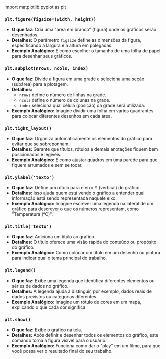import matplotlib.pyplot as plt

### `plt.figure(figsize=(width, height))`
- **O que faz:** Cria uma "área em branco" (figura) onde os gráficos serão desenhados.
- **Detalhes:** O parâmetro `figsize` define as dimensões da figura, especificando a largura e a altura em polegadas.  
- **Exemplo Analógico:** É como escolher o tamanho de uma folha de papel para desenhar seus gráficos.

### `plt.subplot(nrows, ncols, index)`
- **O que faz:** Divide a figura em uma grade e seleciona uma seção (subárea) para a plotagem.
- **Detalhes:** 
  - `nrows` define o número de linhas na grade.
  - `ncols` define o número de colunas na grade.
  - `index` seleciona qual célula (posição) da grade será utilizada.
- **Exemplo Analógico:** Imagine dividir uma folha em vários quadrantes para colocar diferentes desenhos em cada área.

### `plt.tight_layout()`
- **O que faz:** Organiza automaticamente os elementos do gráfico para evitar que se sobreponham.
- **Detalhes:** Garante que títulos, rótulos e demais anotações fiquem bem posicionados e legíveis.
- **Exemplo Analógico:** É como ajustar quadros em uma parede para que fiquem arrumados e sem se tocar.

### `plt.ylabel('texto')`
- **O que faz:** Define um rótulo para o eixo Y (vertical) do gráfico.
- **Detalhes:** Isso ajuda quem está vendo o gráfico a entender qual informação está sendo representada naquele eixo.
- **Exemplo Analógico:** Imagine escrever uma legenda na lateral de um gráfico para descrever o que os números representam, como "Temperatura (°C)".

### `plt.title('texto')`
- **O que faz:** Adiciona um título ao gráfico.
- **Detalhes:** O título oferece uma visão rápida do conteúdo ou propósito do gráfico.
- **Exemplo Analógico:** Como colocar um título em um desenho ou pintura para indicar qual o tema principal do trabalho.

### `plt.legend()`
- **O que faz:** Exibe uma legenda que identifica diferentes elementos ou séries de dados no gráfico.
- **Detalhes:** A legenda ajuda a distinguir, por exemplo, dados reais de dados previstos ou categorias diferentes.
- **Exemplo Analógico:** Imagine um rótulo de cores em um mapa, explicando o que cada cor significa.

### `plt.show()`
- **O que faz:** Exibe o gráfico na tela.
- **Detalhes:** Após definir e desenhar todos os elementos do gráfico, este comando torna a figura visível para o usuário.
- **Exemplo Analógico:** Funciona como dar o "play" em um filme, para que você possa ver o resultado final do seu trabalho.